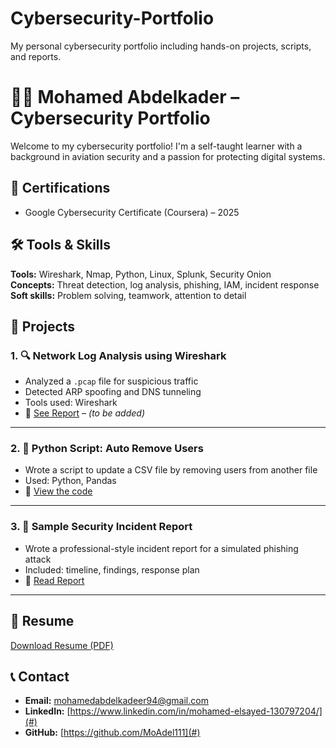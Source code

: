 # Cybersecurity-Portfolio
My personal cybersecurity portfolio including hands-on projects, scripts, and reports.
# 👨‍💻 Mohamed Abdelkader – Cybersecurity Portfolio

Welcome to my cybersecurity portfolio! I'm a self-taught learner with a background in aviation security and a passion for protecting digital systems.

## 📜 Certifications
- Google Cybersecurity Certificate (Coursera) – 2025

## 🛠️ Tools & Skills
**Tools:** Wireshark, Nmap, Python, Linux, Splunk, Security Onion  
**Concepts:** Threat detection, log analysis, phishing, IAM, incident response  
**Soft skills:** Problem solving, teamwork, attention to detail

## 📂 Projects

### 1. 🔍 Network Log Analysis using Wireshark
- Analyzed a `.pcap` file for suspicious traffic  
- Detected ARP spoofing and DNS tunneling  
- Tools used: Wireshark  
- 📎 [See Report](link-here) – *(to be added)*

---

### 2. 🐍 Python Script: Auto Remove Users
- Wrote a script to update a CSV file by removing users from another file  
- Used: Python, Pandas  
- 📁 [View the code](link-here)

---

### 3. 📄 Sample Security Incident Report
- Wrote a professional-style incident report for a simulated phishing attack  
- Included: timeline, findings, response plan  
- 📎 [Read Report](link-here)

---

## 📄 Resume
[Download Resume (PDF)](link-here)

## 📞 Contact
- **Email:** mohamedabdelkadeer94@gmail.com  
- **LinkedIn:** [https://www.linkedin.com/in/mohamed-elsayed-130797204/](#)  
- **GitHub:** [https://github.com/MoAdel111](#)
